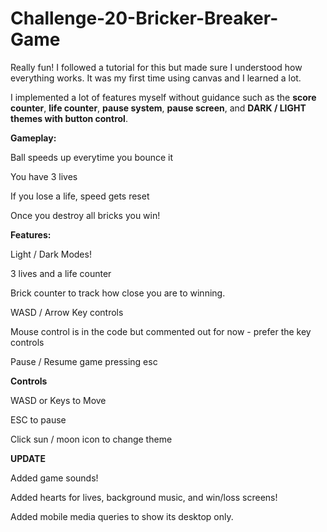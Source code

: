 # Challenge-20-Bricker-Breaker-Game
Really fun! I followed a tutorial for this but made sure I understood how everything works. It was my first time using canvas and I learned a lot.

I implemented a lot of features myself without guidance such as the **score counter**, **life counter**, **pause system**, **pause screen**, and **DARK / LIGHT themes with button control**.

**Gameplay:**

Ball speeds up everytime you bounce it

You have 3 lives

If you lose a life, speed gets reset

Once you destroy all bricks you win!

**Features:**

Light / Dark Modes!

3 lives and a life counter

Brick counter to track how close you are to winning.

WASD / Arrow Key controls

Mouse control is in the code but commented out for now - prefer the key controls

Pause / Resume game pressing esc

**Controls**

WASD or Keys to Move

ESC to pause

Click sun / moon icon to change theme

**UPDATE**

Added game sounds!

Added hearts for lives, background music, and win/loss screens!

Added mobile media queries to show its desktop only.



